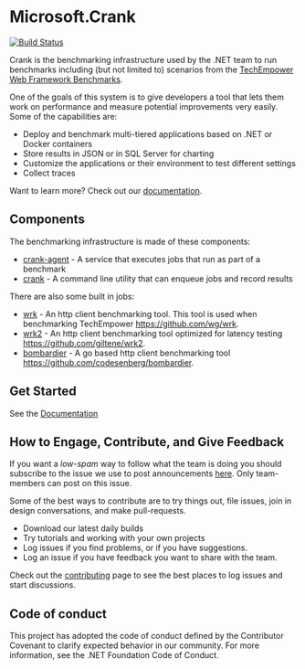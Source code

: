 # Microsoft.Crank

[![Build Status](https://dnceng.visualstudio.com/public/_apis/build/status/dotnet/crank/dotnet-crank-ci-public?branchName=master)](https://dnceng.visualstudio.com/public/_build/latest?definitionId=848&branchName=master)

Crank is the benchmarking infrastructure used by the .NET team to run benchmarks including (but not limited to) scenarios from the [TechEmpower Web Framework Benchmarks](https://www.techempower.com/benchmarks/).

One of the goals of this system is to give developers a tool that lets them work on performance and measure potential improvements very easily. Some of the capabilities are:

- Deploy and benchmark multi-tiered applications based on .NET or Docker containers
- Store results in JSON or in SQL Server for charting
- Customize the applications or their environment to test different settings 
- Collect traces

Want to learn more? Check out our [documentation](docs/README.md).

## Components

The benchmarking infrastructure is made of these components:
- [crank-agent](src/Microsoft.Crank.Agent) - A service that executes jobs that run as part of a benchmark
- [crank](src/Microsoft.Crank.Controller) - A command line utility that can enqueue jobs and record results

There are also some built in jobs:
- [wrk](src/Microsoft.Crank.Jobs.Wrk) - An http client benchmarking tool. This tool is used when benchmarking TechEmpower https://github.com/wg/wrk.
- [wrk2](src/Microsoft.Crank.Jobs.Wrk2) - An http client benchmarking tool optimized for latency testing https://github.com/giltene/wrk2.
- [bombardier](Microsoft.Crank.Jobs.Bombardier) - A go based http client benchmarking tool https://github.com/codesenberg/bombardier.

## Get Started

See the [Documentation](docs)

## How to Engage, Contribute, and Give Feedback

If you want a *low-spam* way to follow what the team is doing you should subscribe to the issue we use to post announcements [here](https://github.com/dotnet/crank/issues/27). Only team-members can post on this issue.

Some of the best ways to contribute are to try things out, file issues, join in design conversations, and make pull-requests.

- Download our latest daily builds
- Try tutorials and working with your own projects
- Log issues if you find problems, or if you have suggestions.
- Log an issue if you have feedback you want to share with the team.

Check out the [contributing](/CONTRIBUTING.md) page to see the best places to log issues and start discussions.

## Code of conduct

This project has adopted the code of conduct defined by the Contributor Covenant to clarify expected behavior in our community. For more information, see the .NET Foundation Code of Conduct.
